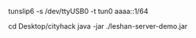<!-- https://www.iot-lab.info/tutorials/build-tunslip6/ -->

<!-- correr este comando RaspPI -->
tunslip6 -s /dev/ttyUSB0 -t tun0 aaaa::1/64

cd Desktop/cityhack
java -jar ./leshan-server-demo.jar